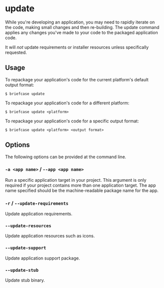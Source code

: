 # update

While you're developing an application, you may need to rapidly iterate
on the code, making small changes and then re-building. The update
command applies any changes you've made to your code to the packaged
application code.

It will *not* update requirements or installer resources unless
specifically requested.

## Usage

To repackage your application's code for the current platform's default
output format:

```console
$ briefcase update
```

To repackage your application's code for a different platform:

```console
$ briefcase update <platform>
```

To repackage your application's code for a specific output format:

```console
$ briefcase update <platform> <output format>
```

## Options

The following options can be provided at the command line.

### `-a <app name>` / `--app <app name>`

Run a specific application target in your project. This argument is only
required if your project contains more than one application target. The
app name specified should be the machine-readable package name for the
app.

### `-r` / `--update-requirements`

Update application requirements.

### `--update-resources`

Update application resources such as icons.

### `--update-support`

Update application support package.

### `--update-stub`

Update stub binary.
